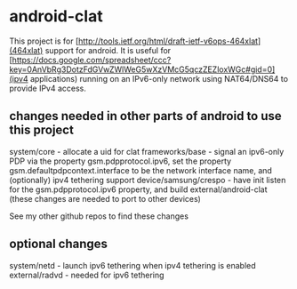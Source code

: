 # android-clat

This project is for [http://tools.ietf.org/html/draft-ietf-v6ops-464xlat](464xlat) support for android.  It is useful for [https://docs.google.com/spreadsheet/ccc?key=0AnVbRg3DotzFdGVwZWlWeG5wXzVMcG5qczZEZloxWGc#gid=0](ipv4 applications) running on an IPv6-only network using NAT64/DNS64 to provide IPv4 access.

## changes needed in other parts of android to use this project

system/core - allocate a uid for clat
frameworks/base - signal an ipv6-only PDP via the property gsm.pdpprotocol.ipv6, set the property gsm.defaultpdpcontext.interface to be the network interface name, and (optionally) ipv4 tethering support
device/samsung/crespo - have init listen for the gsm.pdpprotocol.ipv6 property, and build external/android-clat (these changes are needed to port to other devices)

See my other github repos to find these changes

## optional changes

system/netd - launch ipv6 tethering when ipv4 tethering is enabled
external/radvd - needed for ipv6 tethering
